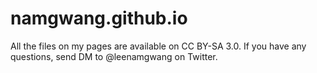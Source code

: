 # namgwang.github.io
All the files on my pages are available on CC BY-SA 3.0. If you have any questions, send DM to @leenamgwang on Twitter.
